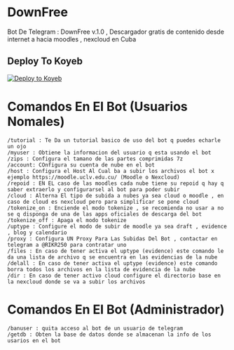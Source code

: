 # DownFree
Bot De Telegram : DownFree v.1.0 , Descargador gratis de contenido desde internet a hacia moodles , nexcloud en Cuba

## Deploy To Koyeb

[![Deploy to Koyeb](https://www.koyeb.com/static/images/deploy/button.svg)](https://app.koyeb.com/deploy?type=git&repository=github.com/ricardobm255/DownFree&env[BOT_TOKEN]&env[API_ID]&env[ADMIN]&env[DB_URL]&env[DB_NAME]=DownFree&env[FORCE_SUB]=0&env[START_PIC]&env[PORT]=8080&run_command=python3%20main.py&branch=main&name=downfree) 

# Comandos En El Bot (Usuarios Nomales)
```/start : Inicar Bot , Te Da La INfo
/tutorial : Te Da un tutorial basico de uso del bot q puedes echarle un ojo
/myuser : Obtiene la informacion del usuario q esta usando el bot
/zips : Configura el tamano de las partes comprimidas 7z
/account: COnfigura su cuenta de nube en el bot
/host : Configura el Host Al Cual ba a subir los archivos el bot x ejemplo https://moodle.uclv.edu.cu/ (Moodle o Nexcloud)
/repoid : EN EL caso de las moodles cada nube tiene su repoid q hay q saber extraerlo y configurarsel al bot para poder subir
/cloud : Alterna El tipo de subida a nubes ya sea cloud o moodle , en caso de cloud es nexcloud pero para simplificar se pone cloud
/tokenize_on : Enciende el modo tokenize , se recomienda no usar a no se q disponga de una de las apps oficiales de descarga del bot 
/tokenize_off : Apaga el modo tokenize
/uptype : Configure el modo de subir de moodle ya sea draft , evidence , blog y calendario
/proxy : Configura UN Proxy Para Las Subidas Del Bot , contactar en telegram a @RIKR250 para contratar uno
/files : En caso de tener activa el uptype (evidence) este comando le da una lista de archivo q se encuentra en las evidencias de la nube
/delall : En caso de tener activa el uptype (evidence) este comando borra todos los archivos en la lista de evidencia de la nube
/dir : En caso de tener activo cloud configure el directorio base en la nexcloud donde se va a subir los archivos
```

# Comandos En El Bot (Administrador) 
```/adduser : permite un usuario de telegram tener acceso al bot
/banuser : quita acceso al bot de un usuario de telegram
/getdb : Obten la base de datos donde se almacenan la info de los usarios en el bot
```
